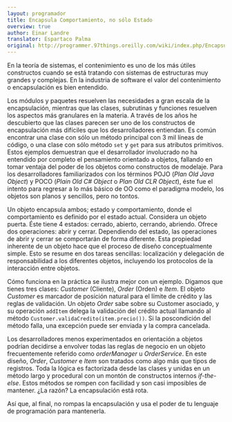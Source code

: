 ```yaml
---
layout: programador
title: Encapsula Comportamiento, no sólo Estado
overview: true
author: Einar Landre
translator: Espartaco Palma
original: http://programmer.97things.oreilly.com/wiki/index.php/Encapsulate_Behavior%2C_not_Just_State
---
```


En la teoría de sistemas, el contenimiento es uno de los más útiles
constructos cuando se está tratando con sistemas de estructuras muy
grandes y complejas. En la industria de software el valor del
contenimiento o encapsulación es bien entendido.

Los módulos y paquetes resuelven las necesidades a gran escala de la
encapsulación, mientras que las clases, subrutinas y funciones resuelven
los aspectos más granulares en la materia. A través de los años he
descubierto que las clases parecen ser uno de los constructos de
encapsulación más difíciles que los desarrolladores entiendan. Es común
encontrar una clase con sólo un método principal con 3 mil líneas de
código, o una clase con sólo método `set` y `get` para sus atributos
primitivos. Estos ejemplos demuestran que el desarrollador involucrado
no ha entendido por completo el pensamiento orientado a objetos,
fallando en tomar ventaja del poder de los objetos como constructos de
modelaje. Para los desarrolladores familiarizados con los términos POJO
(*Plan Old Java Object*) y POCO (*Plain Old C# Object* o *Plan Old CLR
Object*), éste fue el intento para regresar a lo más básico de OO como
el paradigma modelo, los objetos son planos y sencillos, pero no tontos.

Un objeto encapsula ambos; estado y comportamiento, donde el
comportamiento es definido por el estado actual. Considera un objeto
puerta. Éste tiene 4 estados: cerrado, abierto, cerrando, abriendo.
Ofrece dos operaciones: abrir y cerrar. Dependiendo del estado, las
operaciones de abrir y cerrar se comportarán de forma diferente. Esta
propiedad inherente de un objeto hace que el proceso de diseño
conceptualmente simple. Esto se resume en dos tareas sencillas:
localización y delegación de responsabilidad a los diferentes objetos,
incluyendo los protocolos de la interacción entre objetos.

Cómo funciona en la práctica se ilustra mejor con un ejemplo. Digamos
que tienes tres clases: *Customer* (Cliente), *Order* (Orden) e *Item*.
El objeto *Customer* es marcador de posición natural para el límite de
crédito y las reglas de validación. Un objeto *Order* sabe sobre su
Customer asociado, y su operación `addItem` delega la validación del
crédito actual llamando al método
`Customer.validaCredito(item.precio())`. Si la poscondición del método
falla, una excepción puede ser enviada y la compra cancelada.

Los desarrolladores menos experimentados en orientación a objetos
podrían decidirse a envolver todas las reglas de negocio en un objeto
frecuentemente referido como *orderManager* u *OrderService*. En este
diseño, *Order*, *Customer* e *Item* son tratados como algo más que
tipos de registros. Toda la lógica es factorizada desde las clases y
unidas en un método largo y procedural con un montón de constructos
internos *if-the-else*. Estos métodos se rompen con facilidad y son casi
imposibles de mantener. ¿La razón? La encapsulación está rota.

Así que, al final, no rompas la encapsulación y usa el poder de tu
lenguaje de programación para mantenerla.

